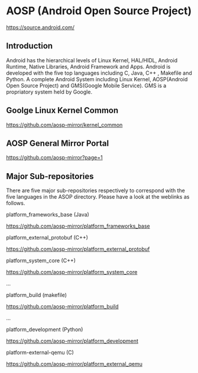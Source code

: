 # AOSP (Android Open Source Project)
https://source.android.com/

## Introduction 

Android has the hierarchical levels of Linux Kernel, HAL/HIDL, Android Runtime, 
Native Libraries, Android Framework and Apps. Android is developed with the 
five top languages including C, Java, C++ , Makefile and Python. A complete 
Android System including Linux Kernel, AOSP(Android Open Source Project) and 
GMS(Google Mobile Service). GMS is a propriatory system held by Google. 

## Goolge Linux Kernel Common

https://github.com/aosp-mirror/kernel_common

## AOSP General Mirror Portal 

https://github.com/aosp-mirror?page=1

## Major Sub-repositories 

There are five major sub-repositories respectively to correspond with the five 
languages in the ASOP directory. Please have a look at the weblinks as follows. 

platform_frameworks_base (Java)

https://github.com/aosp-mirror/platform_frameworks_base

platform_external_protobuf (C++)

https://github.com/aosp-mirror/platform_external_protobuf

platform_system_core (C++)

https://github.com/aosp-mirror/platform_system_core

...

platform_build (makefile)

https://github.com/aosp-mirror/platform_build

...

platform_development (Python)

https://github.com/aosp-mirror/platform_development

platform-external-qemu (C)

https://github.com/aosp-mirror/platform_external_qemu
